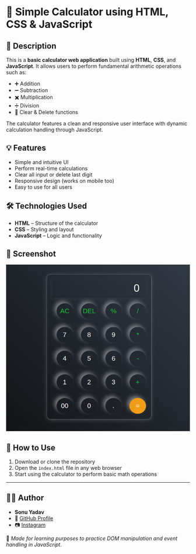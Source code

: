 # 🔢 Simple Calculator using HTML, CSS & JavaScript

## 📌 Description

This is a **basic calculator web application** built using **HTML**, **CSS**, and **JavaScript**. It allows users to perform fundamental arithmetic operations such as:

- ➕ Addition  
- ➖ Subtraction  
- ✖️ Multiplication  
- ➗ Division  
- 🧮 Clear & Delete functions

The calculator features a clean and responsive user interface with dynamic calculation handling through JavaScript.

## 💡 Features

- Simple and intuitive UI  
- Perform real-time calculations  
- Clear all input or delete last digit  
- Responsive design (works on mobile too)  
- Easy to use for all users

## 🛠️ Technologies Used

- **HTML** – Structure of the calculator  
- **CSS** – Styling and layout  
- **JavaScript** – Logic and functionality

## 📸 Screenshot


![Calculator Screenshot](screenshort.png)

## 🚀 How to Use

1. Download or clone the repository  
2. Open the `index.html` file in any web browser  
3. Start using the calculator to perform basic math operations

---

## 👨‍💻 Author

- **Sonu Yadav**
- 🔗 [GitHub Profile](https://github.com/CodeWithSonu678)
- 📷 [Instagram](https://instagram.com/codewithsonu_)

🎯 *Made for learning purposes to practice DOM manipulation and event handling in JavaScript.*
